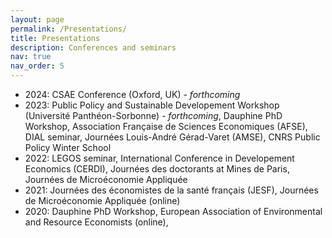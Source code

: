 ```yaml
---
layout: page
permalink: /Presentations/
title: Presentations
description: Conferences and seminars
nav: true
nav_order: 5
---
```

<!-- _pages/publications.md -->

* 2024: CSAE Conference (Oxford, UK) - *forthcoming*
* 2023: Public Policy and Sustainable Developement Workshop (Université Panthéon-Sorbonne) - *forthcoming*, Dauphine PhD Workshop, Association Française de Sciences Economiques (AFSE), DIAL seminar, Journées Louis-André Gérad-Varet (AMSE), CNRS Public Policy Winter School
* 2022: LEGOS seminar, International Conference in Developement Economics (CERDI), Journées des doctorants at Mines de Paris, Journées de Microéconomie Appliquée
* 2021: Journées des économistes de la santé français (JESF), Journées de Microéconomie Appliquée (online)
* 2020: Dauphine PhD Workshop, European Association of Environmental and Resource Economists (online), 
